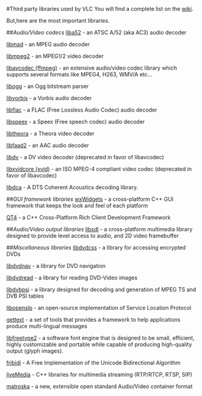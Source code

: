 #Third party libraries used by VLC
You will find a complete list on the [wiki](http://wiki.videolan.org/Contrib_Status "Contrib_Status").

But,here are the most important libraries.

##*Audio/Video codecs*
[liba52](http://liba52.sourceforge.net/) - an ATSC A/52 (aka AC3) audio decoder

[libmad](http://www.underbit.com/products/mad/) - an MPEG audio decoder

[libmpeg2](http://libmpeg2.sourceforge.net/) - an MPEG1/2 video decoder

[libavcodec (ffmpeg)](http://ffmpeg.org/) - an extensive audio/video codec library which supports several formats like MPEG4, H263, WMV/A etc...

[libogg](http://www.xiph.org/ogg/) - an Ogg bitstream parser

[libvorbis](http://www.xiph.org/) - a Vorbis audio decoder

[libflac](http://www.xiph.org/) - a FLAC (Free Lossless Audio Codec) audio decoder

[libspeex](http://www.xiph.org/) - a Speex (Free speech codec) audio decoder

[libtheora](http://www.xiph.org/) - a Theora video decoder

[libfaad2](http://www.audiocoding.com/) - an AAC audio decoder

[libdv](http://libdv.sourceforge.net/) - a DV video decoder (deprecated in favor of libavcodec)

[libxvidcore (xvid)](http://www.xvid.org/) - an ISO MPEG-4 compliant video codec (deprecated in favor of libavcodec)

[libdca](http://www.videolan.org/developers/libdca.html) - A DTS Coherent Acoustics decoding library.

##*GUI framework libraries*
[wxWidgets](http://www.wxwidgets.org/) - a cross-platform C++ GUI framework that keeps the look and feel of each platform

[QT4](http://trolltech.com/developer/downloads/qt/index) - a C++ Cross-Platform Rich Client Development Framework

##*Audio/Video output libraries*
[libsdl](http://www.libsdl.org/) - a cross-platform multimedia library designed to provide level access to audio, and 2D video framebuffer

##*Miscellaneous libraries*
[libdvdcss](http://www.videolan.org/developers/libdvdcss.html) - a library for accessing encrypted DVDs

[libdvdnav](http://dvd.sf.net/) - a library for DVD navigation

[libdvdread](http://www.dtek.chalmers.se/groups/dvd/development.shtml) - a library for reading DVD-Video images

[libdvbpsi](http://www.videolan.org/developers/libdvbpsi.html) - a library designed for decoding and generation of MPEG TS and DVB PSI tables

[libopenslp](http://www.openslp.org/) - an open-source implementation of Service Location Protocol

[gettext](http://www.gnu.org/software/gettext/) - a set of tools that provides a framework to help applications produce multi-lingual messages

[libfreetype2](http://www.freetype.org/freetype2/index.html) - a software font engine that is designed to be small, efficient, highly customizable and portable while capable of producing high-quality output (glyph images).

[fribidi](http://fribidi.sourceforge.net/) - A Free Implementation of the Unicode Bidirectional Algorithm

[liveMedia](http://www.live555.com/liveMedia/) - C++ libraries for multimedia streaming (RTP/RTCP, RTSP, SIP)

[matroska](http://matroska.corecodec.org/) - a new, extensible open standard Audio/Video container format

